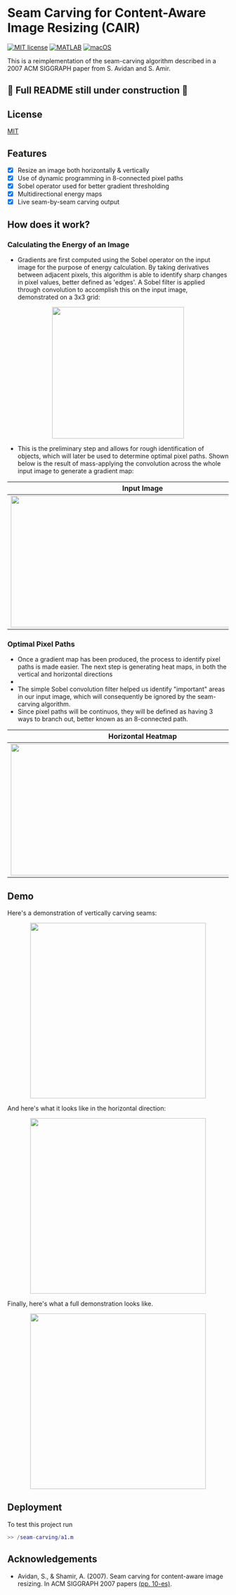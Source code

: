 
# Seam Carving for Content-Aware Image Resizing (CAIR)

[![MIT license](https://img.shields.io/badge/License-MIT-blue.svg)](https://lbesson.mit-license.org/) [![MATLAB](https://img.shields.io/badge/MATLAB-R2021a-orange)](https://www.mathworks.com/help/matlab/release-notes.html) [![macOS](https://svgshare.com/i/ZjP.svg)](https://svgshare.com/i/ZjP.svg)

This is a reimplementation of the seam-carving algorithm described in a 2007 ACM SIGGRAPH paper from S. Avidan and S. Amir. 

## 🚧 Full README still under construction 🚧

## License

[MIT](https://choosealicense.com/licenses/mit/)

  
## Features

- [X] Resize an image both horizontally & vertically
- [X] Use of dynamic programming in 8-connected pixel paths
- [X] Sobel operator used for better gradient thresholding
- [X] Multidirectional energy maps
- [X] Live seam-by-seam carving output

## How does it work?

### Calculating the Energy of an Image
- Gradients are first computed using the Sobel operator on the input image for the purpose of energy calculation. By taking derivatives between adjacent pixels, this algorithm is able to identify sharp changes in pixel values, better defined as 'edges'. A Sobel filter is applied through convolution to accomplish this on the input image, demonstrated on a 3x3 grid:

<div align="center"> <img width="300" src="https://user-images.githubusercontent.com/49384703/147888088-678ce123-5155-4497-a0bd-8e124d5b7578.gif"> </div>

-  This is the preliminary step and allows for rough identification of objects, which will later be used to determine optimal pixel paths. Shown below is the result of mass-applying the convolution across the whole input image to generate a gradient map:

<div align="center">
  
|         Input Image      |         Gradient Map      
:-------------------------:|:-------------------------:|
<img width="600" height="300" src="https://user-images.githubusercontent.com/49384703/146864622-9403dc23-3513-499d-b6e5-7bed8b2d3f2f.png"> |  <img width="600" height="300" src="https://user-images.githubusercontent.com/49384703/146864610-8cc3668e-7af3-4645-93d3-2abc6d6fe389.png"> 
  
</div>

### Optimal Pixel Paths
- Once a gradient map has been produced, the process to identify pixel paths is made easier. The next step is generating heat maps, in both the vertical and horizontal directions
- 
- The simple Sobel convolution filter helped us identify "important" areas in our input image, which will consequently be ignored by the seam-carving algorithm.
- Since pixel paths will be continuos, they will be defined as having 3 ways to branch out, better known as an 8-connected path.

<div align="center">

|        Horizontal Heatmap     |        Vertical Heatmap
:-------------------------:|:-------------------------:|
| <img width="600" height="300" src="https://user-images.githubusercontent.com/49384703/146864618-cf368c50-b0a2-4443-98b5-5b36dd9062f5.png"> | <img width="600" height="300" src="https://user-images.githubusercontent.com/49384703/146864626-e48aa5a6-398f-4ed7-8d51-21d9fb3985a9.png">

</div>

<!-- <img width="527" src="https://user-images.githubusercontent.com/49384703/146864610-8cc3668e-7af3-4645-93d3-2abc6d6fe389.png">
<img width="886" src="https://user-images.githubusercontent.com/49384703/146864618-cf368c50-b0a2-4443-98b5-5b36dd9062f5.png">
<img width="529" src="https://user-images.githubusercontent.com/49384703/146864622-9403dc23-3513-499d-b6e5-7bed8b2d3f2f.png">
<img width="886" alt="vert" src="https://user-images.githubusercontent.com/49384703/146864626-e48aa5a6-398f-4ed7-8d51-21d9fb3985a9.png"> -->

  
## Demo

Here's a demonstration of vertically carving seams:
<p align="center">
  <img src="https://user-images.githubusercontent.com/49384703/146843024-f3e40187-f72e-43cb-8b32-b3fa738da04b.gif" width=400> 
</p>

And here's what it looks like in the horizontal direction:
<p align="center">
  <img src="https://user-images.githubusercontent.com/49384703/146843037-89a992ed-b6d1-4c71-bda7-13076cc5bef8.gif" width=400> 
</p>

Finally, here's what a full demonstration looks like.

<p align="center">
  <img src="https://user-images.githubusercontent.com/49384703/146843044-55c62bd1-e1bc-4f1a-a811-46f304c1bfb5.gif" width=400> 
</p>

## Deployment

To test this project run

```MATLAB
>> /seam-carving/a1.m
```

## Acknowledgements

 - Avidan, S., & Shamir, A. (2007). Seam carving for content-aware image resizing. In ACM SIGGRAPH 2007 papers [(pp. 10-es)](https://faculty.idc.ac.il/arik/SCWeb/imret/index.html).
